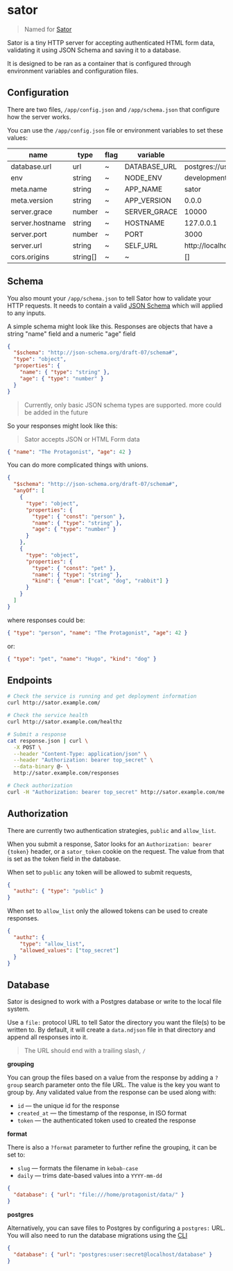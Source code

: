 # sator

> Named for [Sator](https://purl.r0b.io/sator)

Sator is a tiny HTTP server for accepting authenticated HTML form data,
validating it using JSON Schema and saving it to a database.

It is designed to be ran as a container that is configured through environment variables and configuration files.

## Configuration

There are two files, `/app/config.json` and `/app/schema.json` that configure how the server works.

You can use the `/app/config.json` file or environment variables to set these values:

| name            | type     | flag | variable     | fallback                              |
| --------------- | -------- | ---- | ------------ | ------------------------------------- |
| database.url    | url      | ~    | DATABASE_URL | postgres://user:secret@localhost:5432 |
| env             | string   | ~    | NODE_ENV     | development                           |
| meta.name       | string   | ~    | APP_NAME     | sator                                 |
| meta.version    | string   | ~    | APP_VERSION  | 0.0.0                                 |
| server.grace    | number   | ~    | SERVER_GRACE | 10000                                 |
| server.hostname | string   | ~    | HOSTNAME     | 127.0.0.1                             |
| server.port     | number   | ~    | PORT         | 3000                                  |
| server.url      | string   | ~    | SELF_URL     | http://localhost:3000                 |
| cors.origins    | string[] | ~    | ~            | []                                    |

## Schema

You also mount your `/app/schema.json` to tell Sator how to validate your HTTP requests.
It needs to contain a valid [JSON Schema](https://json-schema.org/understanding-json-schema/about)
which will applied to any inputs.

A simple schema might look like this. Responses are objects that have a string "name" field and a numeric "age" field

```json
{
  "$schema": "http://json-schema.org/draft-07/schema#",
  "type": "object",
  "properties": {
    "name": { "type": "string" },
    "age": { "type": "number" }
  }
}
```

> Currently, only basic JSON schema types are supported. more could be added in the future

So your responses might look like this:

> Sator accepts JSON or HTML Form data

```json
{ "name": "The Protagonist", "age": 42 }
```

You can do more complicated things with unions.

```json
{
  "$schema": "http://json-schema.org/draft-07/schema#",
  "anyOf": [
    {
      "type": "object",
      "properties": {
        "type": { "const": "person" },
        "name": { "type": "string" },
        "age": { "type": "number" }
      }
    },
    {
      "type": "object",
      "properties": {
        "type": { "const": "pet" },
        "name": { "type": "string" },
        "kind": { "enum": ["cat", "dog", "rabbit"] }
      }
    }
  ]
}
```

where responses could be:

```json
{ "type": "person", "name": "The Protagonist", "age": 42 }
```

or:

```json
{ "type": "pet", "name": "Hugo", "kind": "dog" }
```

## Endpoints

```bash
# Check the service is running and get deployment information
curl http://sator.example.com/

# Check the service health
curl http://sator.example.com/healthz

# Submit a response
cat response.json | curl \
  -X POST \
  --header "Content-Type: application/json" \
  --header "Authorization: bearer top_secret" \
  --data-binary @- \
  http://sator.example.com/responses

# Check authorization
curl -H "Authorization: bearer top_secret" http://sator.example.com/me
```

## Authorization

There are currently two authentication strategies, `public` and `allow_list`.

When you submit a response, Sator looks for an `Authorization: bearer {token}` header, or a `sator_token` cookie on the request.
The value from that is set as the token field in the database.

When set to `public` any token will be allowed to submit requests,

```json
{
  "authz": { "type": "public" }
}
```

When set to `allow_list` only the allowed tokens can be used to create responses.

```json
{
  "authz": {
    "type": "allow_list",
    "allowed_values": ["top_secret"]
  }
}
```

## Database

Sator is designed to work with a Postgres database or write to the local file system.

Use a `file:` protocol URL to tell Sator the directory you want the file(s) to be written to.
By default, it will create a `data.ndjson` file in that directory and append all responses into it.

> The URL should end with a trailing slash, `/`

**grouping**

You can group the files based on a value from the response by adding a `?group` search parameter onto the file URL. The value is the key you want to group by. Any validated value from the response can be used along with:

- `id` — the unique id for the response
- `created_at` — the timestamp of the response, in ISO format
- `token` — the authenticated token used to created the response

**format**

There is also a `?format` parameter to further refine the grouping, it can be set to:

- `slug` — formats the filename in `kebab-case`
- `daily` — trims date-based values into a `YYYY-mm-dd`

```json
{
  "database": { "url": "file:///home/protagonist/data/" }
}
```

**postgres**

Alternatively, you can save files to Postgres by configuring a `postgres:` URL.
You will also need to run the database migrations using the [CLI](#cli)

```json
{
  "database": { "url": "postgres:user:secret@localhost/database" }
}
```
